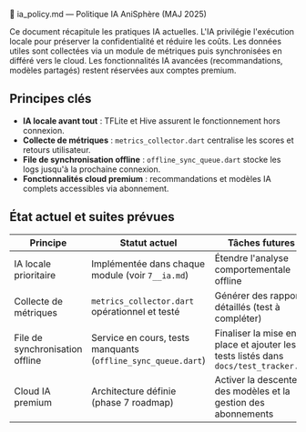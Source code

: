 🤖 ia_policy.md — Politique IA AniSphère (MAJ 2025)

Ce document récapitule les pratiques IA actuelles. L'IA privilégie l'exécution locale pour préserver la confidentialité et réduire les coûts. Les données utiles sont collectées via un module de métriques puis synchronisées en différé vers le cloud. Les fonctionnalités IA avancées (recommandations, modèles partagés) restent réservées aux comptes premium.

## Principes clés

- **IA locale avant tout** : TFLite et Hive assurent le fonctionnement hors connexion.
- **Collecte de métriques** : `metrics_collector.dart` centralise les scores et retours utilisateur.
- **File de synchronisation offline** : `offline_sync_queue.dart` stocke les logs jusqu'à la prochaine connexion.
- **Fonctionnalités cloud premium** : recommandations et modèles IA complets accessibles via abonnement.

## État actuel et suites prévues

| Principe | Statut actuel | Tâches futures |
|---------|---------------|----------------|
| IA locale prioritaire | Implémentée dans chaque module (voir `7__ia.md`) | Étendre l'analyse comportementale offline |
| Collecte de métriques | `metrics_collector.dart` opérationnel et testé | Générer des rapports détaillés (test à compléter) |
| File de synchronisation offline | Service en cours, tests manquants (`offline_sync_queue.dart`) | Finaliser la mise en place et ajouter les tests listés dans `docs/test_tracker.md` |
| Cloud IA premium | Architecture définie (phase 7 roadmap) | Activer la descente des modèles et la gestion des abonnements |

